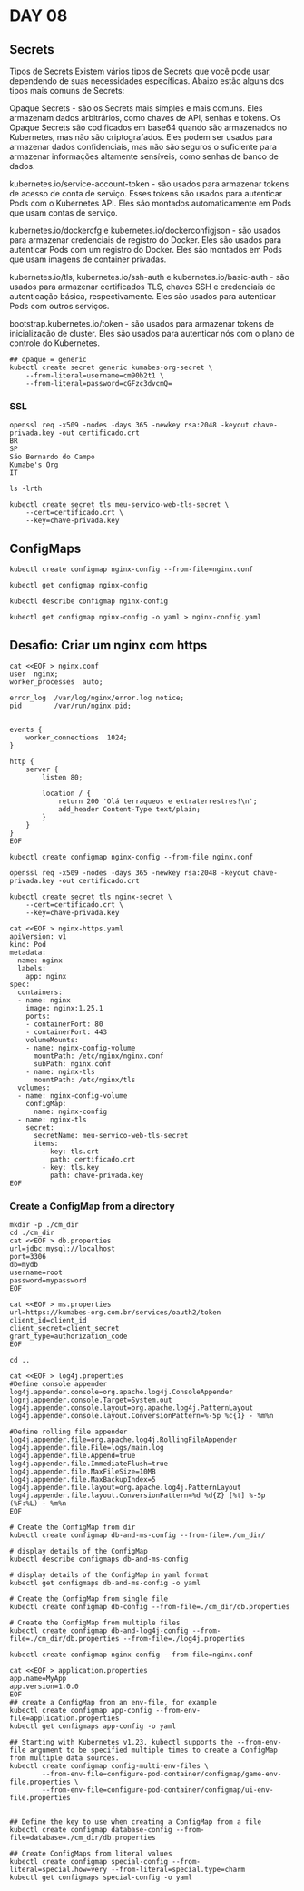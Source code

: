 # DAY 08

## Secrets
Tipos de Secrets
Existem vários tipos de Secrets que você pode usar, dependendo de suas necessidades específicas. Abaixo estão alguns dos tipos mais comuns de Secrets:

Opaque Secrets - são os Secrets mais simples e mais comuns. Eles armazenam dados arbitrários, como chaves de API, senhas e tokens. Os Opaque Secrets são codificados em base64 quando são armazenados no Kubernetes, mas não são criptografados. Eles podem ser usados para armazenar dados confidenciais, mas não são seguros o suficiente para armazenar informações altamente sensíveis, como senhas de banco de dados.

kubernetes.io/service-account-token - são usados para armazenar tokens de acesso de conta de serviço. Esses tokens são usados para autenticar Pods com o Kubernetes API. Eles são montados automaticamente em Pods que usam contas de serviço.

kubernetes.io/dockercfg e kubernetes.io/dockerconfigjson - são usados para armazenar credenciais de registro do Docker. Eles são usados para autenticar Pods com um registro do Docker. Eles são montados em Pods que usam imagens de container privadas.

kubernetes.io/tls, kubernetes.io/ssh-auth e kubernetes.io/basic-auth - são usados para armazenar certificados TLS, chaves SSH e credenciais de autenticação básica, respectivamente. Eles são usados para autenticar Pods com outros serviços.

bootstrap.kubernetes.io/token - são usados para armazenar tokens de inicialização de cluster. Eles são usados para autenticar nós com o plano de controle do Kubernetes.


```
## opaque = generic
kubectl create secret generic kumabes-org-secret \
    --from-literal=username=cm90b2t1 \
    --from-literal=password=cGFzc3dvcmQ=
```

### SSL
```
openssl req -x509 -nodes -days 365 -newkey rsa:2048 -keyout chave-privada.key -out certificado.crt
BR
SP
São Bernardo do Campo
Kumabe's Org
IT

ls -lrth

kubectl create secret tls meu-servico-web-tls-secret \
    --cert=certificado.crt \
    --key=chave-privada.key
```

## ConfigMaps
```
kubectl create configmap nginx-config --from-file=nginx.conf

kubectl get configmap nginx-config

kubectl describe configmap nginx-config

kubectl get configmap nginx-config -o yaml > nginx-config.yaml
```



## Desafio: Criar um nginx com https
```
cat <<EOF > nginx.conf
user  nginx;
worker_processes  auto;

error_log  /var/log/nginx/error.log notice;
pid        /var/run/nginx.pid;


events {
    worker_connections  1024;
}

http {
    server {
        listen 80;

        location / {
            return 200 'Olá terraqueos e extraterrestres!\n';
            add_header Content-Type text/plain;
        }
    }
}
EOF

kubectl create configmap nginx-config --from-file nginx.conf

openssl req -x509 -nodes -days 365 -newkey rsa:2048 -keyout chave-privada.key -out certificado.crt

kubectl create secret tls nginx-secret \
    --cert=certificado.crt \
    --key=chave-privada.key

cat <<EOF > nginx-https.yaml
apiVersion: v1
kind: Pod
metadata:
  name: nginx
  labels:
    app: nginx
spec:
  containers:
  - name: nginx
    image: nginx:1.25.1
    ports:
    - containerPort: 80
    - containerPort: 443
    volumeMounts:
    - name: nginx-config-volume
      mountPath: /etc/nginx/nginx.conf
      subPath: nginx.conf
    - name: nginx-tls
      mountPath: /etc/nginx/tls
  volumes:
  - name: nginx-config-volume
    configMap:
      name: nginx-config
  - name: nginx-tls
    secret:
      secretName: meu-servico-web-tls-secret
      items:
        - key: tls.crt
          path: certificado.crt
        - key: tls.key
          path: chave-privada.key
EOF
```

### Create a ConfigMap from a directory
```
mkdir -p ./cm_dir
cd ./cm_dir
cat <<EOF > db.properties
url=jdbc:mysql://localhost
port=3306
db=mydb
username=root
password=mypassword
EOF

cat <<EOF > ms.properties
url=https://kumabes-org.com.br/services/oauth2/token
client_id=client_id
client_secret=client_secret
grant_type=authorization_code
EOF
  
cd ..  

cat <<EOF > log4j.properties
#Define console appender
log4j.appender.console=org.apache.log4j.ConsoleAppender
logrj.appender.console.Target=System.out
log4j.appender.console.layout=org.apache.log4j.PatternLayout
log4j.appender.console.layout.ConversionPattern=%-5p %c{1} - %m%n

#Define rolling file appender
log4j.appender.file=org.apache.log4j.RollingFileAppender
log4j.appender.file.File=logs/main.log
log4j.appender.file.Append=true
log4j.appender.file.ImmediateFlush=true
log4j.appender.file.MaxFileSize=10MB
log4j.appender.file.MaxBackupIndex=5
log4j.appender.file.layout=org.apache.log4j.PatternLayout
log4j.appender.file.layout.ConversionPattern=%d %d{Z} [%t] %-5p (%F:%L) - %m%n
EOF

# Create the ConfigMap from dir
kubectl create configmap db-and-ms-config --from-file=./cm_dir/

# display details of the ConfigMap
kubectl describe configmaps db-and-ms-config

# display details of the ConfigMap in yaml format
kubectl get configmaps db-and-ms-config -o yaml

# Create the ConfigMap from single file
kubectl create configmap db-config --from-file=./cm_dir/db.properties

# Create the ConfigMap from multiple files
kubectl create configmap db-and-log4j-config --from-file=./cm_dir/db.properties --from-file=./log4j.properties

kubectl create configmap nginx-config --from-file=nginx.conf

cat <<EOF > application.properties
app.name=MyApp
app.version=1.0.0
EOF
## create a ConfigMap from an env-file, for example
kubectl create configmap app-config --from-env-file=application.properties
kubectl get configmaps app-config -o yaml

## Starting with Kubernetes v1.23, kubectl supports the --from-env-file argument to be specified multiple times to create a ConfigMap from multiple data sources.
kubectl create configmap config-multi-env-files \
        --from-env-file=configure-pod-container/configmap/game-env-file.properties \
        --from-env-file=configure-pod-container/configmap/ui-env-file.properties


## Define the key to use when creating a ConfigMap from a file
kubectl create configmap database-config --from-file=database=./cm_dir/db.properties

## Create ConfigMaps from literal values
kubectl create configmap special-config --from-literal=special.how=very --from-literal=special.type=charm
kubectl get configmaps special-config -o yaml
```
